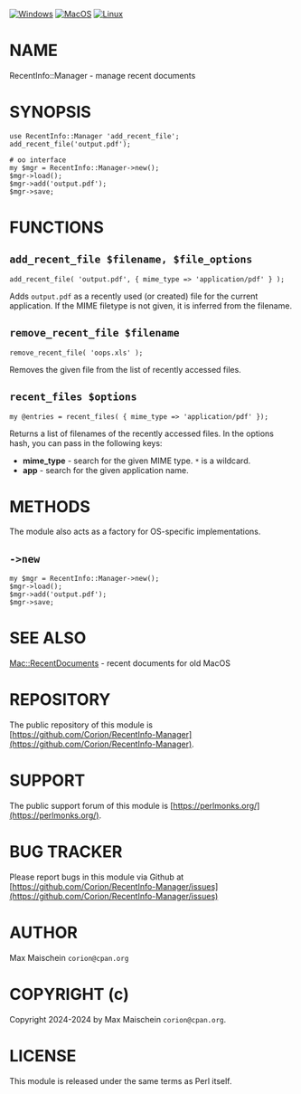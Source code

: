 
[![Windows](https://github.com/Corion/RecentInfo-Manager/workflows/windows/badge.svg)](https://github.com/Corion/RecentInfo-Manager/actions?query=workflow%3Awindows)
[![MacOS](https://github.com/Corion/RecentInfo-Manager/workflows/macos/badge.svg)](https://github.com/Corion/RecentInfo-Manager/actions?query=workflow%3Amacos)
[![Linux](https://github.com/Corion/RecentInfo-Manager/workflows/linux/badge.svg)](https://github.com/Corion/RecentInfo-Manager/actions?query=workflow%3Alinux)

# NAME

RecentInfo::Manager - manage recent documents

# SYNOPSIS

    use RecentInfo::Manager 'add_recent_file';
    add_recent_file('output.pdf');

    # oo interface
    my $mgr = RecentInfo::Manager->new();
    $mgr->load();
    $mgr->add('output.pdf');
    $mgr->save;

# FUNCTIONS

## `add_recent_file $filename, $file_options`

    add_recent_file( 'output.pdf', { mime_type => 'application/pdf' } );

Adds `output.pdf` as a recently used (or created) file for the current
application. If the MIME filetype is not given, it is inferred from
the filename.

## `remove_recent_file $filename`

    remove_recent_file( 'oops.xls' );

Removes the given file from the list of recently accessed files.

## `recent_files $options`

    my @entries = recent_files( { mime_type => 'application/pdf' });

Returns a list of filenames of the recently accessed files.
In the options hash, you can pass in the following keys:

- **mime\_type** - search for the given MIME type. `*` is a wildcard.
- **app** - search for the given application name.

# METHODS

The module also acts as a factory for OS-specific implementations.

## `->new`

    my $mgr = RecentInfo::Manager->new();
    $mgr->load();
    $mgr->add('output.pdf');
    $mgr->save;

# SEE ALSO

[Mac::RecentDocuments](https://metacpan.org/pod/Mac%3A%3ARecentDocuments) - recent documents for old MacOS

# REPOSITORY

The public repository of this module is
[https://github.com/Corion/RecentInfo-Manager](https://github.com/Corion/RecentInfo-Manager).

# SUPPORT

The public support forum of this module is [https://perlmonks.org/](https://perlmonks.org/).

# BUG TRACKER

Please report bugs in this module via Github
at [https://github.com/Corion/RecentInfo-Manager/issues](https://github.com/Corion/RecentInfo-Manager/issues)

# AUTHOR

Max Maischein `corion@cpan.org`

# COPYRIGHT (c)

Copyright 2024-2024 by Max Maischein `corion@cpan.org`.

# LICENSE

This module is released under the same terms as Perl itself.
